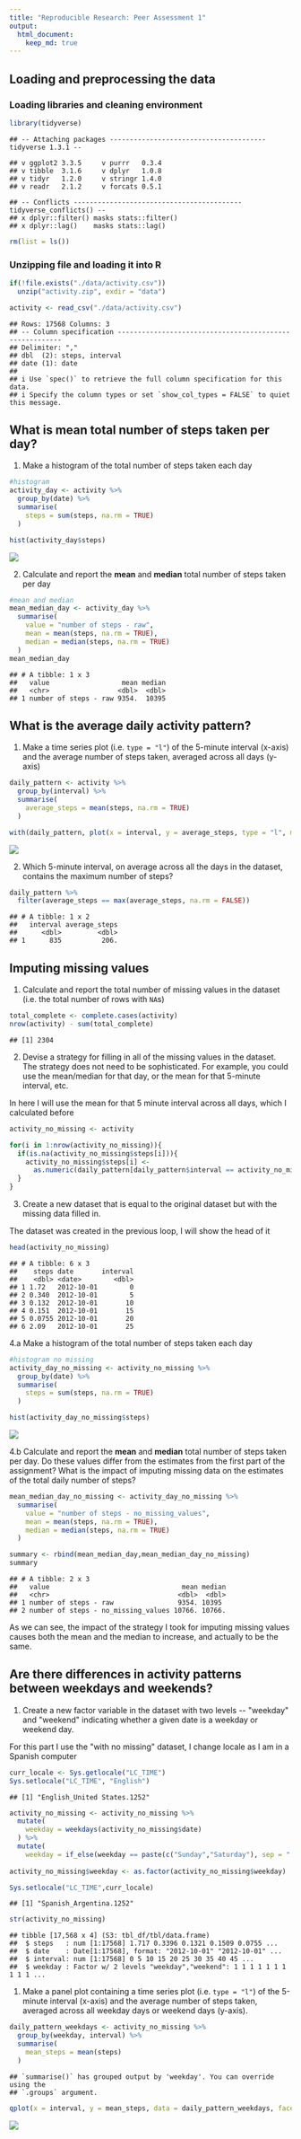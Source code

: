 ```yaml
---
title: "Reproducible Research: Peer Assessment 1"
output: 
  html_document:
    keep_md: true
---
```



## Loading and preprocessing the data

### Loading libraries and cleaning environment


```r
library(tidyverse)
```

```
## -- Attaching packages --------------------------------------- tidyverse 1.3.1 --
```

```
## v ggplot2 3.3.5     v purrr   0.3.4
## v tibble  3.1.6     v dplyr   1.0.8
## v tidyr   1.2.0     v stringr 1.4.0
## v readr   2.1.2     v forcats 0.5.1
```

```
## -- Conflicts ------------------------------------------ tidyverse_conflicts() --
## x dplyr::filter() masks stats::filter()
## x dplyr::lag()    masks stats::lag()
```

```r
rm(list = ls())
```

### Unzipping file and loading it into R


```r
if(!file.exists("./data/activity.csv"))
  unzip("activity.zip", exdir = "data")

activity <- read_csv("./data/activity.csv")
```

```
## Rows: 17568 Columns: 3
## -- Column specification --------------------------------------------------------
## Delimiter: ","
## dbl  (2): steps, interval
## date (1): date
## 
## i Use `spec()` to retrieve the full column specification for this data.
## i Specify the column types or set `show_col_types = FALSE` to quiet this message.
```

## What is mean total number of steps taken per day?

1. Make a histogram of the total number of steps taken each day


```r
#histogram
activity_day <- activity %>% 
  group_by(date) %>% 
  summarise(
    steps = sum(steps, na.rm = TRUE)
  )

hist(activity_day$steps)
```

![](PA1_template_files/figure-html/unnamed-chunk-3-1.png)<!-- -->

2. Calculate and report the **mean** and **median** total number of steps taken per day


```r
#mean and median
mean_median_day <- activity_day %>% 
  summarise(
    value = "number of steps - raw",
    mean = mean(steps, na.rm = TRUE),
    median = median(steps, na.rm = TRUE)
  )
mean_median_day
```

```
## # A tibble: 1 x 3
##   value                  mean median
##   <chr>                 <dbl>  <dbl>
## 1 number of steps - raw 9354.  10395
```



## What is the average daily activity pattern?

1. Make a time series plot (i.e. `type = "l"`) of the 5-minute interval (x-axis) and the average number of steps taken, averaged across all days (y-axis)


```r
daily_pattern <- activity %>% 
  group_by(interval) %>% 
  summarise(
    average_steps = mean(steps, na.rm = TRUE)
  )

with(daily_pattern, plot(x = interval, y = average_steps, type = "l", main = "Average number of steps per time of the day", ))
```

![](PA1_template_files/figure-html/unnamed-chunk-5-1.png)<!-- -->

2. Which 5-minute interval, on average across all the days in the dataset, contains the maximum number of steps?


```r
daily_pattern %>% 
  filter(average_steps == max(average_steps, na.rm = FALSE))
```

```
## # A tibble: 1 x 2
##   interval average_steps
##      <dbl>         <dbl>
## 1      835          206.
```


## Imputing missing values

1. Calculate and report the total number of missing values in the dataset (i.e. the total number of rows with `NA`s)


```r
total_complete <- complete.cases(activity)
nrow(activity) - sum(total_complete)
```

```
## [1] 2304
```

2. Devise a strategy for filling in all of the missing values in the dataset. The strategy does not need to be sophisticated. For example, you could use the mean/median for that day, or the mean for that 5-minute interval, etc.

In here I will use the mean for that 5 minute interval across all days, which I calculated before


```r
activity_no_missing <- activity

for(i in 1:nrow(activity_no_missing)){
  if(is.na(activity_no_missing$steps[i])){
    activity_no_missing$steps[i] <- 
      as.numeric(daily_pattern[daily_pattern$interval == activity_no_missing$interval[i],2])
  }
}
```


3. Create a new dataset that is equal to the original dataset but with the missing data filled in.

The dataset was created in the previous loop, I will show the head of it


```r
head(activity_no_missing)
```

```
## # A tibble: 6 x 3
##    steps date       interval
##    <dbl> <date>        <dbl>
## 1 1.72   2012-10-01        0
## 2 0.340  2012-10-01        5
## 3 0.132  2012-10-01       10
## 4 0.151  2012-10-01       15
## 5 0.0755 2012-10-01       20
## 6 2.09   2012-10-01       25
```


4.a Make a histogram of the total number of steps taken each day 


```r
#histogram no missing
activity_day_no_missing <- activity_no_missing %>% 
  group_by(date) %>% 
  summarise(
    steps = sum(steps, na.rm = TRUE)
  )

hist(activity_day_no_missing$steps)
```

![](PA1_template_files/figure-html/unnamed-chunk-10-1.png)<!-- -->

4.b
Calculate and report the **mean** and **median** total number of steps taken per day. Do these values differ from the estimates from the first part of the assignment? What is the impact of imputing missing data on the estimates of the total daily number of steps?


```r
mean_median_day_no_missing <- activity_day_no_missing %>% 
  summarise(
    value = "number of steps - no_missing_values",
    mean = mean(steps, na.rm = TRUE),
    median = median(steps, na.rm = TRUE)
  )

summary <- rbind(mean_median_day,mean_median_day_no_missing)
summary
```

```
## # A tibble: 2 x 3
##   value                                 mean median
##   <chr>                                <dbl>  <dbl>
## 1 number of steps - raw                9354. 10395 
## 2 number of steps - no_missing_values 10766. 10766.
```
As we can see, the impact of the strategy I took for imputing missing values causes both the mean and the median to increase, and actually to be the same.


## Are there differences in activity patterns between weekdays and weekends?

1. Create a new factor variable in the dataset with two levels -- "weekday" and "weekend" indicating whether a given date is a weekday or weekend day.

For this part I use the "with no missing" dataset, I change locale as I am in a Spanish computer


```r
curr_locale <- Sys.getlocale("LC_TIME")
Sys.setlocale("LC_TIME", "English")
```

```
## [1] "English_United States.1252"
```

```r
activity_no_missing <- activity_no_missing %>% 
  mutate(
    weekday = weekdays(activity_no_missing$date)
  ) %>% 
  mutate(
    weekday = if_else(weekday == paste(c("Sunday","Saturday"), sep = "|"),"weekend","weekday"))
  
activity_no_missing$weekday <- as.factor(activity_no_missing$weekday)

Sys.setlocale("LC_TIME",curr_locale)
```

```
## [1] "Spanish_Argentina.1252"
```

```r
str(activity_no_missing)
```

```
## tibble [17,568 x 4] (S3: tbl_df/tbl/data.frame)
##  $ steps   : num [1:17568] 1.717 0.3396 0.1321 0.1509 0.0755 ...
##  $ date    : Date[1:17568], format: "2012-10-01" "2012-10-01" ...
##  $ interval: num [1:17568] 0 5 10 15 20 25 30 35 40 45 ...
##  $ weekday : Factor w/ 2 levels "weekday","weekend": 1 1 1 1 1 1 1 1 1 1 ...
```

1. Make a panel plot containing a time series plot (i.e. `type = "l"`) of the 5-minute interval (x-axis) and the average number of steps taken, averaged across all weekday days or weekend days (y-axis).


```r
daily_pattern_weekdays <- activity_no_missing %>% 
  group_by(weekday, interval) %>% 
  summarise(
    mean_steps = mean(steps)
  )
```

```
## `summarise()` has grouped output by 'weekday'. You can override using the
## `.groups` argument.
```

```r
qplot(x = interval, y = mean_steps, data = daily_pattern_weekdays, facets = weekday~., geom = "line")
```

![](PA1_template_files/figure-html/unnamed-chunk-13-1.png)<!-- -->

